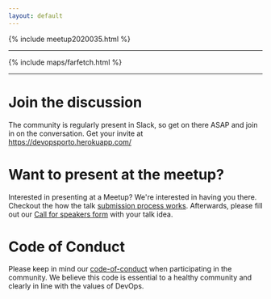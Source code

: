 ```yaml
---
layout: default
---
```

{% include meetup2020035.html %}
<hr/>
{% include maps/farfetch.html %}
<hr/>

<div class="tile is-ancestor">
    <div class="tile">
        <div class="box">
            <h1 class="title">Join the discussion</h1>
            <div class="content">
                The community is regularly present in Slack, so get on there ASAP and join in on the conversation. Get your invite at <a href="https://devopsporto.herokuapp.com/">https://devopsporto.herokuapp.com/</a>
            </div>
        </div>
    </div>
    <div class="tile">
        <div class="box is-info">
            <h1 class="title">Want to present at the meetup?</h1>
            <div class="content">
                Interested in presenting at a Meetup? We're interested in having you there. Checkout the how the talk <a href="speakerfollowup.html">submission process works</a>. Afterwards, please fill out our <a href="https://goo.gl/forms/LpS4noS5a3iA0vw83">Call for speakers form</a> with your talk idea.
            </div>
        </div>
    </div>
    <div class="tile">
        <div class="box">
            <h1 class="title">Code of Conduct</h1>
            <div class="content">
                Please keep in mind our <a href="codeofconduct.html">code-of-conduct</a> when participating in the community. We believe this code is essential to a healthy community and clearly in line with the values of DevOps.
            </div>
        </div>
    </div>
</div>
